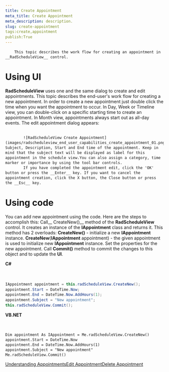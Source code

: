 ```yaml
---
title: Create Appointment
meta_title: Create Appointment
meta_description: description.
slug: create-appointment
tags:create,appointment
publish:True
---
```




        This topic describes the work flow for creating an appointment in __RadScheduleView__ control.
      

# Using UI

__RadScheduleView__ uses one and the same dialog to create and edit appointments. This topic describes the end-user's work flow for creating a new appointment.
        In order to create a new appointment just double click the time when you want the appointment to occur. In Day, Week or Timeline view, you can double-click on a specific starting time to create an appointment. In Month view, appointments always start out as all-day events. The edit appointment dialog appears:


               
            ![RadScheduleView Create Appointment](images/radscheduleview_end_user_capabilities_create_appointment_01.png)Enter Subject, Description, Start and End time of the appointment. Keep in mind that the subject text will be displayed as label for this appointment in the schedule view.You can also assign a category, time marker or importance by using the tool bar controls.
            If you have completed the appointment edit, click the 'OK' button or press the __Enter__ key. If you want to cancel the appointment creation, click the X button, the Close button or press the __Esc__ key.
          

# Using code

You can add new appointment using the code. Here are the steps to accomplish this:
            Call__ CreateNew()__ method of the __RadScheduleView__ control. It creates an instance of the __IAppointment__ class and returns it. This method has 2 overloads:
          __CreateNew()__ - initialize a new __IAppointment__ instance.
            __CreateNew__(__IAppointment__ appointment) - the given appointment is used to initialize new __IAppointment__ instance.
            Set the properties for the new appointment.
            Call __Commit()__ method to commit the changes to this object and to update the __UI__.
          


 __C#__
    

```C#


IAppointment appointment = this.radScheduleView.CreateNew();
appointment.Start = DateTime.Now;
appointment.End = DateTime.Now.AddHours(1);
appointment.Subject = "New appointment";
this.radScheduleView.Commit();

```




 __VB.NET__
    

```VB.NET


Dim appointment As IAppointment = Me.radScheduleView.CreateNew()
appointment.Start = DateTime.Now
appointment.End = DateTime.Now.AddHours(1)
appointment.Subject = "New appointment"
Me.radScheduleView.Commit()

```



[Understanding Appointments]({{slug:understanding-appointments}})[Edit Appointment]({{slug:edit-appointment}})[Delete Appointment]({{slug:delete-appointment}})
